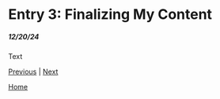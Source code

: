 # Entry 3: Finalizing My Content
##### 12/20/24

Text

[Previous](entry02.md) | [Next](entry04.md)

[Home](../README.md)
